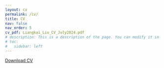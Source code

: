 ```yaml
---
layout: cv
permalink: /cv/
title: CV
nav: false
nav_order: 5
cv_pdf: Liangkai_Liu_CV_July2024.pdf
# description: This is a description of the page. You can modify it in '_pages/cv.md'. You can also change or remove the top pdf download button.
# toc:
#   sidebar: left
---
```



[Download CV](Liangkai_Liu_CV_July2024.pdf)
